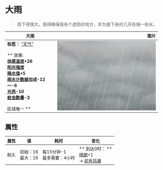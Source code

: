 # 大雨  
> 雨下得很大。我得确保我有个遮雨的地方，并为接下来的几天存储一些水。  
  
  大雨  |   图片   
 ----  |  ----:   
 **标签：**	[“天气”](tag_Weather.md)<br><br>** 效果: **<br>[体感温度](TemperaturePerceived.md)+26<br>[阳光强度](SunStrength.md)<br>[降水值](RainValue.md)+5<br>[雨水计数器](RainCounter.md)加成-12～-6<br>[光亮](Light.md)-10<br>[蚊虫数量](BugPopulation.md)-3<br><br>** 区域唯一 **  |  ![](Sprite/WeatherHeavyRain_0.png)   
  
## 属性   
属性  |  值  |  耗时  |  变化  
----  |  ----  |  ----  |  ----  
耐久  |  初始：16<br>最大：16  |  每15分钟-1<br>最多需要：4小时  |  ** 到达0时： **<br>[晴朗](TropicalIsland_ClearStart.md)+1 <br>→ [前有风暴](OpenSea_StormFront.md)  
